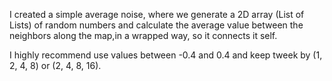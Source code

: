 I created a simple average noise, where we generate a 2D array (List of Lists) of random numbers and
calculate the average value between the neighbors along the map,in a wrapped way, so it connects it 
self.


I highly recommend use values between -0.4 and 0.4 and keep tweek by (1, 2, 4, 8) or (2, 4, 8, 16).
